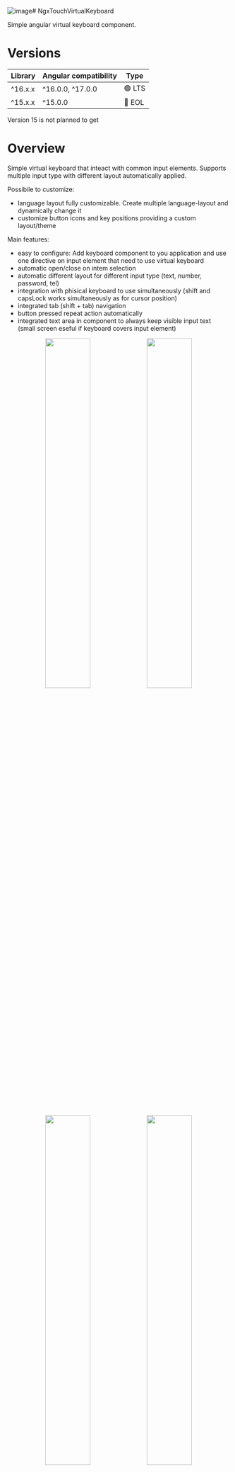 ![image](https://github.com/domi92/ngx-touch-virtual-keyboard/assets/10332144/d29c0624-a178-4e7a-84ae-4e70214544e1)# NgxTouchVirtualKeyboard

Simple angular virtual keyboard component.

# Versions

| Library | Angular compatibility | Type   |
| :------ | --------------------- | ------ |
| ^16.x.x | ^16.0.0, ^17.0.0      | 🟢 LTS |
| ^15.x.x | ^15.0.0               | 🔴 EOL |

Version 15 is not planned to get

# Overview

Simple virtual keyboard that inteact with common input elements. Supports multiple input type with different layout automatically applied.

Possibile to customize:

- language layout fully customizable. Create multiple language-layout and dynamically change it
- customize button icons and key positions providing a custom layout/theme

Main features:

- easy to configure: Add keyboard component to you application and use one directive on input element that need to use virtual keyboard
- automatic open/close on intem selection
- automatic different layout for different input type (text, number, password, tel)
- integration with phisical keyboard to use simultaneously (shift and capsLock works simultaneously as for cursor position)
- integrated tab (shift + tab) navigation
- button pressed repeat action automatically
- integrated text area in component to always keep visible input text (small screen eseful if keyboard covers input element)

<div align="center">
<img src="https://github.com/domi92/ngx-touch-virtual-keyboard/assets/10332144/e90627d4-91c0-448d-92c8-554ce26dd051" width=45%/>
<img src="https://github.com/domi92/ngx-touch-virtual-keyboard/assets/10332144/56631432-4978-4648-a734-f0d6e3610da9" width=45%/>
<img src="https://github.com/domi92/ngx-touch-virtual-keyboard/assets/10332144/a5e1efcf-d7b9-4341-b1ca-11a31c2cd076" width=45%/>
<img src="https://github.com/domi92/ngx-touch-virtual-keyboard/assets/10332144/f687a93c-e4eb-41d3-9869-eaea97c10a77" width=45%/>
</div>

# Install

Install package (console) and import module (in app.module.ts)

```bash
npm i ngx-touch-virtual-keyboard
```

```typescript

@NgModule({
  imports: [
    ...
    NgxTouchVirtualKeyboardModule
  ],
  ..
})
```

⚠️ **Continue adding default icons and theme**

## **Default icon loading (add assets)**

To load correctly default icons add in angular.json assets import.

Do not change the output path must be defined like that in order to use default assets from lib.

```typescript
"assets": [
            {
              "glob": "**/*",
              "input": "./node_modules/ngx-touch-virtual-keyboard/assets/",
              "output": "/assets/ngx-tvk/"
            }
          ],
```

## **Default theme**

To include theme you can

- **If customization in theme is not needed =>** add to angular.json as resource in "styles"

```typescript
"styles": [
            ...,
            "./node_modules/ngx-touch-virtual-keyboard/theme/ngx-touch-virtual-keyboard-theme.scss"]
          ],
```

- **If customization required =>** add in main styles.scss

```scss
@import './node_modules/ngx-touch-virtual-keyboard/theme/ngx-touch-virtual-keyboard-theme';
... override style here ...
```

# Usage

Inside appComponent. Add component

```typescript
<router-outlet></router-outlet>

<ngx-touch-virtual-keyboard></ngx-touch-virtual-keyboard>

```

Use directive "useVirtualKeyboard" in input component to connect input element with keyboard

```typescript
<input type="text" useVirtualKeyboard placeholder="Type here..." />
```

## Change language layout

Build in component there are just 2 simple layout ['us' and 'it']. 'US' is the deafult. A layout can be dynamically selected with @Input layout parameter.

Current language is displayed inside the space button. If input parameter is not exisitng a console error is raised and the default layout is used.

```typescript
<ngx-touch-virtual-keyboard layout="it"></ngx-touch-virtual-keyboard>

<ngx-touch-virtual-keyboard [layout]="currentLayout"></ngx-touch-virtual-keyboard>
```

## Customize layout (define how many layout-language you need)

Define in app.module or at compoent level a new array for layouts and provide this as new layout for keyboard compoent.
This will override all default layout, but you can redefine them.

Array type is : { layout: string; values: (INGXKeyElement | string)[][] }[].

- layout usually is the language (us, gb, it, ..) or as in example can be used any string.
- values can be a simple character, or a string (.com) or an object k(v1, v2).
  - String usage is restricted since some string are used to display icon buttons (tab, shift, ...)
  - k(v1, v2) can be usde for buttons that on shift should write not capitalized letter but another char

```typescript

import { KEYBOARD_LAYOUT_DEFAULT } from 'ngx-touch-virtual-keyboard';
import { INGXKeyElement, k } from 'ngx-touch-virtual-keyboard';

const defaultKeyboard: { layout: string; values: (INGXKeyElement | string)[][] }[] = [
  {
    layout: 'myCustom',
    values: [
      [
        k('\\', '|'), k('1', '!'), k('2', '"'), k('3', '£'), k('4', '$'), k('5', '%'), k('6', '&'),
        k('7', '/'), k('8', '('), k('9', ')'), k('0', '='), k("'", '?'),'backspace',
      ],
      ['tab', 'a', 'a', 'a', 'a', 'a', 'a', 'a', 'a', 'a'],
      ['a', 'a', 'a', 'a', 'a', 'a', 'a', 'a', 'a'],
      ['shift', 'a', 'a', 'a', 'a', 'a', 'a', 'a', 'a', 'a', k(',', ';'), k('.', ':'), k('-', '_'), 'shift'],
      ['space', 'left', 'right'],
    ],
  },
  {
   layout: 'gb',
   values: [ .... ],
  }
];

 providers: [
    { provide: KEYBOARD_LAYOUT_DEFAULT, useValue: defaultKeyboard },
  ],
```

Restricted string representing scpecial buttons are:

- backspace | tab | left | right | shift | space

Example from previous code (myDefault alyout is applied as default):

<div align="center">
<img src="https://github.com/domi92/ngx-touch-virtual-keyboard/assets/10332144/c869cd3f-8636-4d33-8813-43ecd8f35ba8" width=45%/>
</div>

## Use custom icons

All icons can be changed with custom svg. Providing in app.module.ts a new svg reference for each icon to change.

ICON_BACKSPACE | ICON_ERASE | ICON_EYE_SLASH | ICON_EYE | ICON_KEYBOARD | ICON_LEFT | ICON_RIGHT | ICON_SHIFT

```typescript
import {ICON_BACKSPACE, ICON_KEYBOARD} from 'ngx-touch-virtual-keyboard';

  ...

  providers: [
    {provide: ICON_BACKSPACE, useValue: 'assets/icons/bugs.svg'},
    {provide: ICON_KEYBOARD, useValue: 'assets/icons/bugs.svg'},
  ],

```

List of all icons tahtn can be replaced

- ICON_BACKSPACE
- ICON_ERASE
- ICON_EYE_SLASH
- ICON_EYE
- ICON_KEYBOARD
- ICON_KEYBOARD_CLOSE
- ICON_LEFT
- ICON_RIGHT
- ICON_SHIFT
- ICON_TAB

Example from previous provided custom bugs.svg

<div align="center">
<img src="https://github.com/domi92/ngx-touch-virtual-keyboard/assets/10332144/54a31fe5-bf7b-4056-b1d2-7510605180de" width=45%/>
</div>

## Customize keyobard type opened.

Each input type have a specific keyboard layout opened, for example:

- `<input type="text"/>` this will use default keyboard
- `<input type="number"/>` this will use default number

This is the current supported type. If not changed each time an input with this type is selected specific layout keyboard is opend

```typescript
const mapInputLayout: { inputType: MapInputType; keyboardType: MapKeyboardType }[] = [
  { inputType: 'text', keyboardType: 'default' },
  { inputType: 'url', keyboardType: 'default' },
  { inputType: 'email', keyboardType: 'email' },
  { inputType: 'password', keyboardType: 'password' },
  { inputType: 'number', keyboardType: 'number' },
  { inputType: 'range', keyboardType: 'number' },
  { inputType: 'tel', keyboardType: 'tel' },
];
```

### Override type on single element

On input element after marked it with directive "useVirtualKeyboard", jsut force the layoutType with setKeyboardType="..."

This example will "email" keyboard also if type is text.

```typescript
<input type="text" useVirtualKeyboard setKeyboardType="email" placeholder="Type email here..." />
```

### Override at application level

It is possible to override the KEYBOARD_MAP_INPUT_TO_LAYOUT with a custom mapping. This will open automatically for all input type the numeric layout keyboard

```typescript
 providers: [
    {
      provide: KEYBOARD_MAP_INPUT_TO_LAYOUT,
      useValue: [
        { inputType: 'text', keyboardType: 'number' },
        { inputType: 'url', keyboardType: 'number' },
        { inputType: 'email', keyboardType: 'number' },
        { inputType: 'password', keyboardType: 'number' },
        { inputType: 'number', keyboardType: 'number' },
        { inputType: 'range', keyboardType: 'number' },
        { inputType: 'tel', keyboardType: 'number' },
      ],
    },
  ],
```

## Customize theme

Theme can be customized. All useful parameter are defined in projects/ngx-touch-virtual-keyboard/theme/ngx-touch-virtual-keyboard-theme.scss

Below just an example how to locally override variables.
Always reference to this file for complete list. If some variable is missing just opene a change request

```scss
@import './node_modules/ngx-touch-virtual-keyboard/theme/ngx-touch-virtual-keyboard-theme';
  //keys
:host {
  --ngx-tvk-key-background-color: darkgray;
  --ngx-tvk-key-background-color-hover: orange;
  --ngx-tvk-key-border-color-pressed: white;
}
...
```

<div align="center">
<img src="https://github.com/domi92/ngx-touch-virtual-keyboard/assets/10332144/2ec641fe-0af2-4169-af80-0dbc345cf786" width=45%/>
</div>

# Versionning

##### Changelog 16.0.0

New release version for angular16 and further compatibility

##### Changelog 15.0.0

Released all functionality for angular15 compatibility

##### Changelog 1.2.0

###### New Features:

- theme customization. All style can be customized overriding default .scss variables

###### Enhancements:

- keyboard layout changed get property with Observable usage
- arrow left/right are working better than before when used with a keyboard

###### Bug Fixes:

- white space are displayed correctly

###### Breaking change

-KEYBOARD_LAYOUT renamed in KEYBOARD_LAYOUT_DEFAULT
